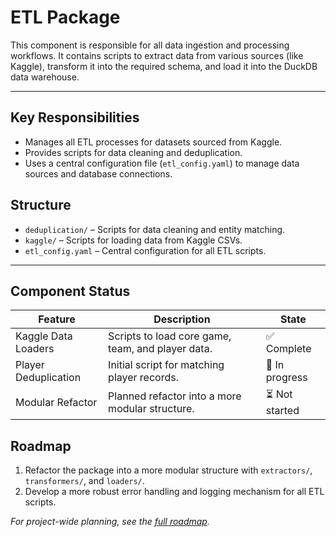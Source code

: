 # ETL Package

This component is responsible for all data ingestion and processing workflows. It contains scripts to extract data from various sources (like Kaggle), transform it into the required schema, and load it into the DuckDB data warehouse.

---

## Key Responsibilities

*   Manages all ETL processes for datasets sourced from Kaggle.
*   Provides scripts for data cleaning and deduplication.
*   Uses a central configuration file (`etl_config.yaml`) to manage data sources and database connections.

## Structure

*   `deduplication/` – Scripts for data cleaning and entity matching.
*   `kaggle/` – Scripts for loading data from Kaggle CSVs.
*   `etl_config.yaml` – Central configuration for all ETL scripts.

---

## Component Status

| Feature                 | Description                               | State |
|-------------------------|-------------------------------------------|-------|
| Kaggle Data Loaders     | Scripts to load core game, team, and player data. | ✅ Complete |
| Player Deduplication    | Initial script for matching player records. | 🚧 In progress |
| Modular Refactor        | Planned refactor into a more modular structure. | ⏳ Not started |


## Roadmap

1.  Refactor the package into a more modular structure with `extractors/`, `transformers/`, and `loaders/`.
2.  Develop a more robust error handling and logging mechanism for all ETL scripts.

*For project-wide planning, see the [full roadmap](../../context/PLAN.md).*